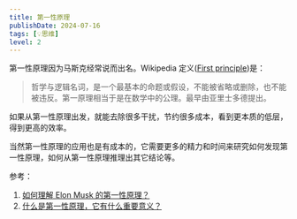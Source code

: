 ```yaml
---
title: 第一性原理
publishDate: 2024-07-16
tags: [💡思维]
level: 2
---
```


第一性原理因为马斯克经常说而出名。Wikipedia 定义([First principle])是：

> 哲学与逻辑名词，是一个最基本的命题或假设，不能被省略或删除，也不能被违反。第一原理相当于是在数学中的公理。最早由亚里士多德提出。

如果从第一性原理出发，就能去除很多干扰，节约很多成本，看到更本质的低层，得到更高的效率。

当然第一性原理的应用也是有成本的，它需要更多的精力和时间来研究如何发现第一性原理，如何从第一性原理推理出其它结论等。

参考：

1. [如何理解 Elon Musk 的第一性原理？](https://www.zhihu.com/question/64080129)
2. [什么是第一性原理，它有什么重要意义？](https://www.zhihu.com/question/21459243)

[First principle]: https://en.wikipedia.org/wiki/First_principle
